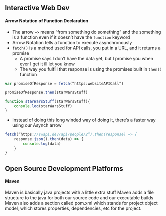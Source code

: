 ## Interactive Web Dev
#### Arrow Notation of Function Declaration
- The arrow `=>` means “from something do something” and the something is a function even if it doesn’t have the `function` keyword
- Arrow Notation tells a function to execute asynchronously
- `fetch()` is a method used for API calls, you put in a URL, and it returns a promise 
	- A promise says I don’t have the data yet, but I promise you when ever I get it ill let you know
	- The way you fulfill that response is using the promises built in `then()` function
```JavaScript
var promiseOfResponse = fetch(”https:websiteAPICall”)

promiseOfResponse.then(starWarsStuff)

function starWarsStuff(starWarsStuff){
	console.log(starWarsStuff)
}
```
- Instead of doing this long winded way of doing it, there’s a faster way using our Asynch arrow 
```Javascript
fetch(“https://swapi.dev/api/people/2”).then(response) => {
	response.json().then(data) => {
		console.log(data)
	}
}
```
## Open Source Development Platforms
#### Maven
Maven is basically java projects with a little extra stuff
Maven adds a file structure to the java for both our source code and our executable builds
Maven also adds a section called pom.xml which stands for project object model, which stores properties, dependencies, etc for the project.